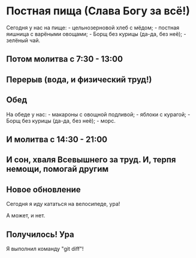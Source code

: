 # Постная пища (Слава Богу за всё!)

Сегодня у нас на пище:
    - цельнозерновой хлеб с мёдом;
    - постная яишница с варёными овощами;
    - Борщ без курицы (да-да, без неё);
    - зелёный чай.

## Потом молитва с 7:30 - 13:00

## Перерыв (вода, и физический труд!)

## Обед

  На обеде у нас:
        - макароны с овощной подливой;
        - яблоки с курагой;
        - Борщ без курицы (да-да, без неё);
        - морс.

## И молитва с 14:30 - 21:00

## И сон, хваля Всевышнего за труд. И, терпя немощи, помогай другим

## Новое обновление

Сегодня я иду кататься на велосипеде, ура!

А может, и нет.

## Получилось! Ура

Я выполнил команду "git diff"!
